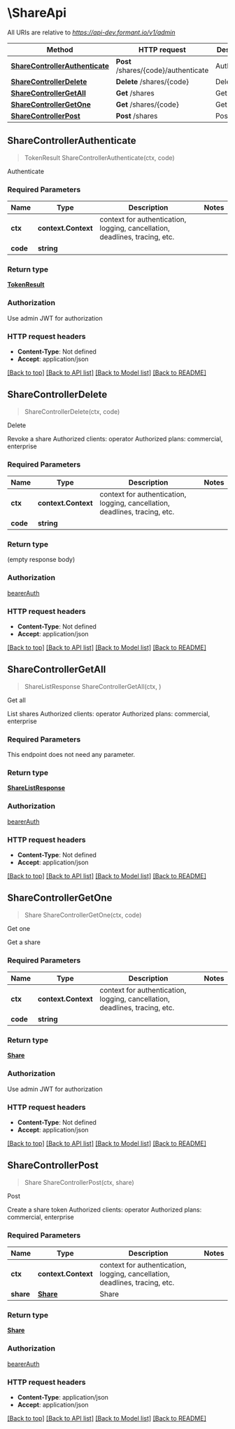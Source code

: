 # \ShareApi

All URIs are relative to *https://api-dev.formant.io/v1/admin*

Method | HTTP request | Description
------------- | ------------- | -------------
[**ShareControllerAuthenticate**](ShareApi.md#ShareControllerAuthenticate) | **Post** /shares/{code}/authenticate | Authenticate
[**ShareControllerDelete**](ShareApi.md#ShareControllerDelete) | **Delete** /shares/{code} | Delete
[**ShareControllerGetAll**](ShareApi.md#ShareControllerGetAll) | **Get** /shares | Get all
[**ShareControllerGetOne**](ShareApi.md#ShareControllerGetOne) | **Get** /shares/{code} | Get one
[**ShareControllerPost**](ShareApi.md#ShareControllerPost) | **Post** /shares | Post



## ShareControllerAuthenticate

> TokenResult ShareControllerAuthenticate(ctx, code)

Authenticate

### Required Parameters


Name | Type | Description  | Notes
------------- | ------------- | ------------- | -------------
**ctx** | **context.Context** | context for authentication, logging, cancellation, deadlines, tracing, etc.
**code** | **string**|  | 

### Return type

[**TokenResult**](TokenResult.md)

### Authorization

Use admin JWT for authorization

### HTTP request headers

- **Content-Type**: Not defined
- **Accept**: application/json

[[Back to top]](#) [[Back to API list]](../README.md#documentation-for-api-endpoints)
[[Back to Model list]](../README.md#documentation-for-models)
[[Back to README]](../README.md)


## ShareControllerDelete

> ShareControllerDelete(ctx, code)

Delete

Revoke a share Authorized clients: operator Authorized plans: commercial, enterprise

### Required Parameters


Name | Type | Description  | Notes
------------- | ------------- | ------------- | -------------
**ctx** | **context.Context** | context for authentication, logging, cancellation, deadlines, tracing, etc.
**code** | **string**|  | 

### Return type

 (empty response body)

### Authorization

[bearerAuth](../README.md#bearerAuth)

### HTTP request headers

- **Content-Type**: Not defined
- **Accept**: application/json

[[Back to top]](#) [[Back to API list]](../README.md#documentation-for-api-endpoints)
[[Back to Model list]](../README.md#documentation-for-models)
[[Back to README]](../README.md)


## ShareControllerGetAll

> ShareListResponse ShareControllerGetAll(ctx, )

Get all

List shares Authorized clients: operator Authorized plans: commercial, enterprise

### Required Parameters

This endpoint does not need any parameter.

### Return type

[**ShareListResponse**](ShareListResponse.md)

### Authorization

[bearerAuth](../README.md#bearerAuth)

### HTTP request headers

- **Content-Type**: Not defined
- **Accept**: application/json

[[Back to top]](#) [[Back to API list]](../README.md#documentation-for-api-endpoints)
[[Back to Model list]](../README.md#documentation-for-models)
[[Back to README]](../README.md)


## ShareControllerGetOne

> Share ShareControllerGetOne(ctx, code)

Get one

Get a share

### Required Parameters


Name | Type | Description  | Notes
------------- | ------------- | ------------- | -------------
**ctx** | **context.Context** | context for authentication, logging, cancellation, deadlines, tracing, etc.
**code** | **string**|  | 

### Return type

[**Share**](Share.md)

### Authorization

Use admin JWT for authorization

### HTTP request headers

- **Content-Type**: Not defined
- **Accept**: application/json

[[Back to top]](#) [[Back to API list]](../README.md#documentation-for-api-endpoints)
[[Back to Model list]](../README.md#documentation-for-models)
[[Back to README]](../README.md)


## ShareControllerPost

> Share ShareControllerPost(ctx, share)

Post

Create a share token Authorized clients: operator Authorized plans: commercial, enterprise

### Required Parameters


Name | Type | Description  | Notes
------------- | ------------- | ------------- | -------------
**ctx** | **context.Context** | context for authentication, logging, cancellation, deadlines, tracing, etc.
**share** | [**Share**](Share.md)| Share | 

### Return type

[**Share**](Share.md)

### Authorization

[bearerAuth](../README.md#bearerAuth)

### HTTP request headers

- **Content-Type**: application/json
- **Accept**: application/json

[[Back to top]](#) [[Back to API list]](../README.md#documentation-for-api-endpoints)
[[Back to Model list]](../README.md#documentation-for-models)
[[Back to README]](../README.md)

